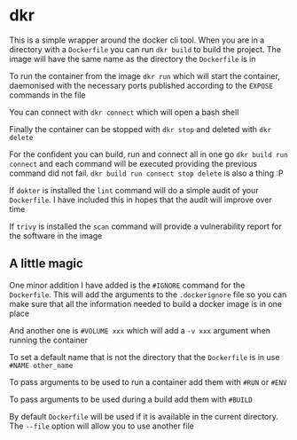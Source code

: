 # dkr

This is a simple wrapper around the docker cli tool. When you are in a directory with a `Dockerfile` you can run `dkr build` to build the project. The image will have the same name as the directory the `Dockerfile` is in

To run the container from the image `dkr run` which will start the container, daemonised with the necessary ports published according to the `EXPOSE` commands in the file

You can connect with `dkr connect` which will open a bash shell

Finally the container can be stopped with `dkr stop` and deleted with `dkr delete`

For the confident you can build, run and connect all in one go `dkr build run connect` and each command will be executed providing the previous command did not fail. `dkr build run connect stop delete` is also a thing :P

If `dokter` is installed the `lint` command will do a simple audit of your `Dockerfile`. I have included this in hopes that the audit will improve over time

If `trivy` is installed the `scan` command will provide a vulnerability report for the software in the image

## A little magic

One minor addition I have added is the `#IGNORE` command for the `Dockerfile`. This will add the arguments to the `.dockerignore` file so you can make sure that all the information needed to build a docker image is in one place

And another one is `#VOLUME xxx` which will add a `-v xxx` argument when running the container

To set a default name that is not the directory that the `Dockerfile` is in use `#NAME other_name`

To pass arguments to be used to run a container add them with `#RUN` or `#ENV`

To pass arguments to be used during a build add them with `#BUILD`

By default `Dockerfile` will be used if it is available in the current directory. The `--file` option will allow you to use another file
